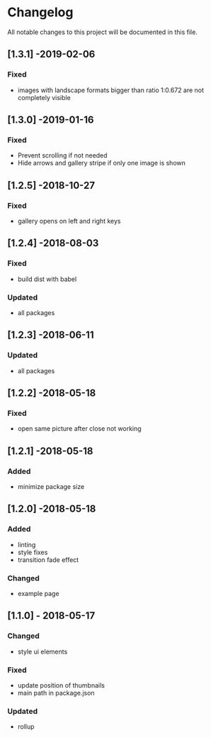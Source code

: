 # Changelog
All notable changes to this project will be documented in this file.

## [1.3.1] -2019-02-06
### Fixed
- images with landscape formats bigger than ratio 1:0.672 are not completely visible

## [1.3.0] -2019-01-16
### Fixed
- Prevent scrolling if not needed
- Hide arrows and gallery stripe if only one image is shown

## [1.2.5] -2018-10-27
### Fixed
- gallery opens on left and right keys

## [1.2.4] -2018-08-03
### Fixed
- build dist with babel

### Updated
- all packages

## [1.2.3] -2018-06-11
### Updated
- all packages

## [1.2.2] -2018-05-18
### Fixed
- open same picture after close not working

## [1.2.1] -2018-05-18
### Added
- minimize package size

## [1.2.0] -2018-05-18
### Added
- linting
- style fixes
- transition fade effect

### Changed
- example page

## [1.1.0] - 2018-05-17
### Changed
- style ui elements

### Fixed
- update position of thumbnails
- main path in package.json

### Updated
- rollup
